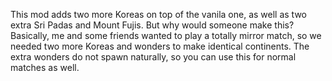 This mod adds two more Koreas on top of the vanila one, as well as two extra Sri Padas and Mount Fujis. But why would someone make this? Basically, me and some friends wanted to play a totally mirror match, so we needed two more Koreas and wonders to make identical continents. The extra wonders do not spawn naturally, so you can use this for normal matches as well.
